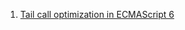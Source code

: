 1. [Tail call optimization in ECMAScript 6
](http://www.2ality.com/2015/06/tail-call-optimization.html)
